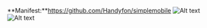 **Manifest:**https://github.com/Handyfon/simplemobile
![Alt text](https://i.imgur.com/dS17b2U.png?raw=true "Custom Controls")</br>
![Alt text](https://i.imgur.com/2qeEaBw.png?raw=true "Responsive CSS")
